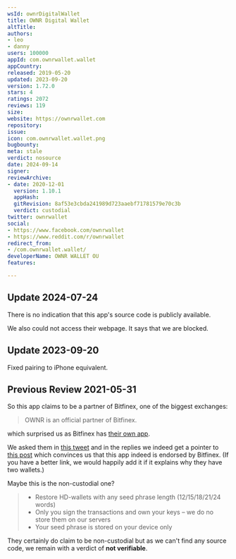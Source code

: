 ```yaml
---
wsId: ownrDigitalWallet
title: OWNR Digital Wallet
altTitle: 
authors:
- leo
- danny
users: 100000
appId: com.ownrwallet.wallet
appCountry: 
released: 2019-05-20
updated: 2023-09-20
version: 1.72.0
stars: 4
ratings: 2072
reviews: 119
size: 
website: https://ownrwallet.com
repository: 
issue: 
icon: com.ownrwallet.wallet.png
bugbounty: 
meta: stale
verdict: nosource
date: 2024-09-14
signer: 
reviewArchive:
- date: 2020-12-01
  version: 1.10.1
  appHash: 
  gitRevision: 8af53e3cbda241989d723aaebf71781579e70c3b
  verdict: custodial
twitter: ownrwallet
social:
- https://www.facebook.com/ownrwallet
- https://www.reddit.com/r/ownrwallet
redirect_from:
- /com.ownrwallet.wallet/
developerName: OWNR WALLET OU
features: 

---
```


## Update 2024-07-24

There is no indication that this app's source code is publicly available.

We also could not access their webpage. It says that we are blocked.

## Update 2023-09-20

Fixed pairing to iPhone equivalent.

## Previous Review 2021-05-31

So this app claims to be a partner of Bitfinex, one of the biggest exchanges:

> OWNR is an official partner of Bitfinex.

which surprised us as Bitfinex has
[their own app](https://www.bitfinex.com/mobile-trading/).

We asked them in [this tweet](https://twitter.com/LeoWandersleb/status/1333912501378048002) and in the replies we indeed get a pointer to
[this post](https://www.bitfinex.com/posts/558) which convinces us that this app
indeed is endorsed by Bitfinex. (If you have a better link, we would happily
add it if it explains why they have two wallets.)

Maybe this is the non-custodial one?

> - Restore HD-wallets with any seed phrase length (12/15/18/21/24 words)  
> - Only you sign the transactions and own your keys – we do no store them on
    our servers
> - Your seed phrase is stored on your device only

They certainly do claim to be non-custodial but as we can't find any source
code, we remain with a verdict of **not verifiable**.
